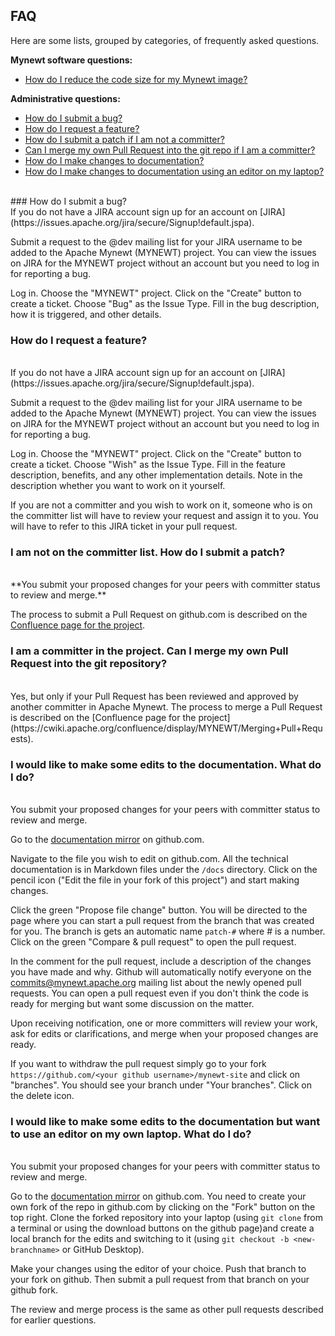 ## FAQ
Here are some lists, grouped by categories, of frequently asked questions. 

**Mynewt software questions:**

* [How do I reduce the code size for my Mynewt image?](/os/tutorials/codesize/)


**Administrative questions:**

* [How do I submit a bug?](#submit-a-bug)
* [How do I request a feature?](#request-feature)
* [How do I submit a patch if I am not a committer?](#not-committer-patch)
* [Can I merge my own Pull Request into the git repo if I am a committer?](#committer-merge)
* [How do I make changes to documentation?](#change-doc)
* [How do I make changes to documentation using an editor on my laptop?](#doc-editor)


<br>
### <a name="summit-a-bug"></a> How do I submit a bug?
<br>
If you do not have a JIRA account sign up for an account on [JIRA](https://issues.apache.org/jira/secure/Signup!default.jspa).

Submit a request to the @dev mailing list for your JIRA username to be added to the Apache Mynewt (MYNEWT) project. You can view the issues on JIRA for the MYNEWT project without an account but you need to log in for reporting a bug. 

Log in. Choose the "MYNEWT" project. Click on the "Create" button to create a ticket. Choose "Bug" as the Issue Type. Fill in the bug description, how it is triggered, and other details. 

### <a name="request-feature"></a> How do I request a feature?
<br>
If you do not have a JIRA account sign up for an account on [JIRA](https://issues.apache.org/jira/secure/Signup!default.jspa).

Submit a request to the @dev mailing list for your JIRA username to be added to the Apache Mynewt (MYNEWT) project. You can view the issues on JIRA for the MYNEWT project without an account but you need to log in for reporting a bug. 

Log in. Choose the "MYNEWT" project. Click on the "Create" button to create a ticket. Choose "Wish" as the Issue Type. Fill in the feature description,  benefits, and any other implementation details. Note in the description whether you want to work on it yourself. 

If you are not a committer and you wish to work on it, someone who is on the committer list will have to review your request and assign it to you. You will have to refer to this JIRA ticket in your pull request.

### <a name="not-committer-patch"></a>I am not on the committer list. How do I submit a patch? 
<br>
**You submit your proposed changes for your peers with committer status to review and merge.**

The process to submit a Pull Request on github.com is described on the [Confluence page for the project](https://cwiki.apache.org/confluence/display/MYNEWT/Submitting+Pull+Requests). 

### <a name="committer-merge"></a>I am a committer in the project. Can I merge my own Pull Request into the git repository?
<br>
Yes, but only if your Pull Request has been reviewed and approved by another committer in Apache Mynewt.
The process to merge a Pull Request is described on the [Confluence page for the project](https://cwiki.apache.org/confluence/display/MYNEWT/Merging+Pull+Requests).
    
### <a name="change-doc"></a>I would like to make some edits to the documentation. What do I do?
<br>
You submit your proposed changes for your peers with committer status to review and merge. 

Go to the [documentation mirror](https://github.com/apache/mynewt-site) on github.com.

Navigate to the file you wish to edit on github.com. All the technical documentation is in Markdown files under the `/docs` directory. Click on the pencil icon ("Edit the file in your fork of this project") and start making changes.

Click the green "Propose file change" button. You will be directed to the page where you can start a pull request from the branch that was created for you. The branch is gets an automatic name `patch-#` where # is a number. Click on the green "Compare & pull request" to open the pull request.

In the comment for the pull request, include a description of the changes you have made and why. Github will automatically notify everyone on the commits@mynewt.apache.org mailing list about the newly opened pull requests. You can open a pull request even if you don't think the code is ready for merging but want some discussion on the matter.

Upon receiving notification, one or more committers will review your work, ask for edits or clarifications, and merge when your proposed changes are ready.

If you want to withdraw the pull request simply go to your fork `https://github.com/<your github username>/mynewt-site` and click on "branches". You should see your branch under "Your branches". Click on the delete icon.

### <a name="doc-editor"></a>I would like to make some edits to the documentation but want to use an editor on my own laptop. What do I do?
<br>
You submit your proposed changes for your peers with committer status to review and merge. 

Go to the [documentation mirror](https://github.com/apache/mynewt-site) on github.com. You need to create your own fork of the repo in github.com by clicking on the "Fork" button on the top right. Clone the forked repository into your laptop (using `git clone` from a terminal or using the download buttons on the github page)and create a local branch for the edits and switching to it (using `git checkout -b <new-branchname>` or GitHub Desktop). 

Make your changes using the editor of your choice. Push that branch to your fork on github. Then submit a pull request from that branch on your github fork.

The review and merge process is the same as other pull requests described for earlier questions.

